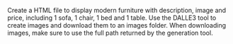Create a HTML file to display modern furniture with description, image and price, including 1 sofa, 1 chair, 1 bed and 1 table. 
Use the DALLE3 tool to create images and download them to an images folder.
When downloading images, make sure to use the full path returned by the generation tool.